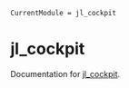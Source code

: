 ```@meta
CurrentModule = jl_cockpit
```

# jl_cockpit

Documentation for [jl_cockpit](https://github.com/Themightyfirefly/jl_cockpit.jl).

```@index
```

